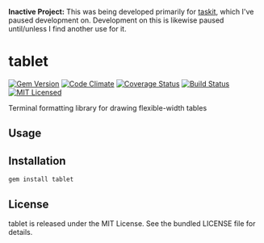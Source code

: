 **Inactive Project:** This was being developed primarily for [taskit](https://github.com/akerl/taskit), which I've paused development on. Development on this is likewise paused until/unless I find another use for it.

tablet
=========

[![Gem Version](https://img.shields.io/gem/v/tablet.svg)](https://rubygems.org/gems/tablet)
[![Code Climate](https://img.shields.io/codeclimate/github/akerl/tablet.svg)](https://codeclimate.com/github/akerl/tablet)
[![Coverage Status](https://img.shields.io/coveralls/akerl/tablet.svg)](https://coveralls.io/r/akerl/tablet)
[![Build Status](https://img.shields.io/travis/com/akerl/tablet.svg)](https://travis-ci.com/akerl/tablet)
[![MIT Licensed](https://img.shields.io/badge/license-MIT-green.svg)](https://tldrlegal.com/license/mit-license)

Terminal formatting library for drawing flexible-width tables

## Usage

## Installation

    gem install tablet

## License

tablet is released under the MIT License. See the bundled LICENSE file for details.

